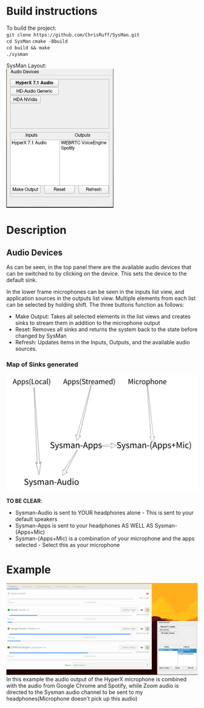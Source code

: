# Build instructions
To build the project:  
`git clone https://github.com/ChrisRuff/SysMan.git`  
`cd SysMan`
`cmake -Bbuild`  
`cd build && make`  
`./sysman`  

SysMan Layout:  
![Layout](docs/SysMan_Audio.png)

# Description
## Audio Devices
As can be seen, in the top panel there are the available audio devices that can be switched to by clicking on the device. This sets the device to the default sink.

In the lower frame microphones can be seen in the inputs list view, and application sources in the outputs list view. Multiple elements from each list can be selected by holding shift. The three buttons function as follows:

* Make Output: Takes all selected elements in the list views and creates sinks to stream them in addition to the microphone output
* Reset: Removes all sinks and returns the system back to the state before changed by SysMan
* Refresh: Updates items in the Inputs, Outputs, and the available audio sources.

### Map of Sinks generated
![Sinks_Layout](docs/Sink_Layout.png)

**TO BE CLEAR**:  
* Sysman-Audio is sent to YOUR headphones alone - This is sent to your default speakers
* Sysman-Apps is sent to your headphones AS WELL AS Sysman-(Apps+Mic)
* Sysman-(Apps+Mic) is a combination of your microphone and the apps selected - Select this as your microphone

# Example
![Example](docs/Ex.png)
In this example the audio output of the HyperX microphone is combined with the audio from Google Chrome and Spotify, while Zoom audio is directed to the Sysman audio channel to be sent to my headphones(Microphone doesn't pick up this audio)

